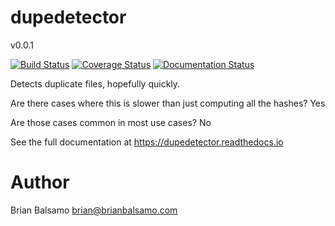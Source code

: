 # dupedetector

v0.0.1

[![Build Status](https://travis-ci.org/bnbalsamo/dupedetector.svg?branch=master)](https://travis-ci.org/bnbalsamo/dupedetector) [![Coverage Status](https://coveralls.io/repos/github/bnbalsamo/dupedetector/badge.svg?branch=master)](https://coveralls.io/github/bnbalsamo/dupedetector?branch=master) [![Documentation Status](https://readthedocs.org/projects/dupedetector/badge/?version=latest)](http://dupedetector.readthedocs.io/en/latest/?badge=latest)

Detects duplicate files, hopefully quickly.

Are there cases where this is slower than just computing all the hashes? Yes

Are those cases common in most use cases? No


See the full documentation at https://dupedetector.readthedocs.io


# Author
Brian Balsamo <brian@brianbalsamo.com>
